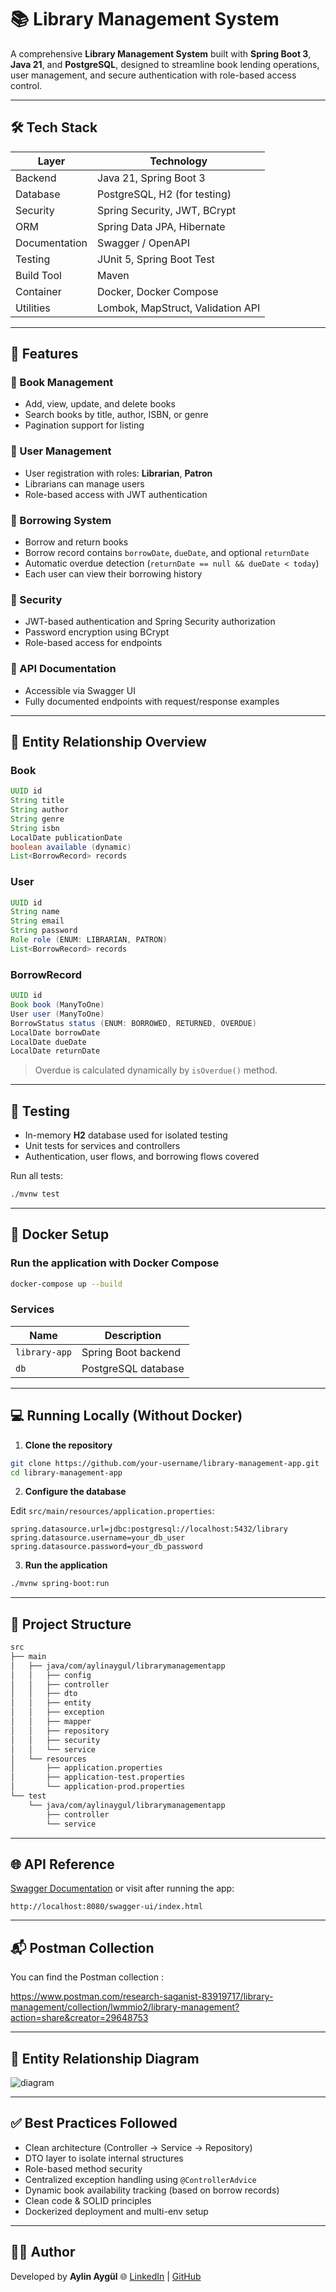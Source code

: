 # 📚 Library Management System

A comprehensive **Library Management System** built with **Spring Boot 3**, **Java 21**, and **PostgreSQL**, designed to streamline book lending operations, user management, and secure authentication with role-based access control.

---

## 🛠️ Tech Stack

| Layer         | Technology                        |
| ------------- | --------------------------------- |
| Backend       | Java 21, Spring Boot 3            |
| Database      | PostgreSQL, H2 (for testing)      |
| Security      | Spring Security, JWT, BCrypt      |
| ORM           | Spring Data JPA, Hibernate        |
| Documentation | Swagger / OpenAPI                 |
| Testing       | JUnit 5, Spring Boot Test         |
| Build Tool    | Maven                             |
| Container     | Docker, Docker Compose            |
| Utilities     | Lombok, MapStruct, Validation API |

---

## 🚀 Features

### 📖 Book Management

* Add, view, update, and delete books
* Search books by title, author, ISBN, or genre
* Pagination support for listing

### 👥 User Management

* User registration with roles: **Librarian**, **Patron**
* Librarians can manage users
* Role-based access with JWT authentication

### 📘 Borrowing System

* Borrow and return books
* Borrow record contains `borrowDate`, `dueDate`, and optional `returnDate`
* Automatic overdue detection (`returnDate == null && dueDate < today`)
* Each user can view their borrowing history

### 🔡️ Security

* JWT-based authentication and Spring Security authorization
* Password encryption using BCrypt
* Role-based access for endpoints

### 📄 API Documentation

* Accessible via Swagger UI
* Fully documented endpoints with request/response examples

---

## 🧱 Entity Relationship Overview

### Book

```java
UUID id
String title
String author
String genre
String isbn
LocalDate publicationDate
boolean available (dynamic)
List<BorrowRecord> records
```

### User

```java
UUID id
String name
String email
String password
Role role (ENUM: LIBRARIAN, PATRON)
List<BorrowRecord> records
```

### BorrowRecord

```java
UUID id
Book book (ManyToOne)
User user (ManyToOne)
BorrowStatus status (ENUM: BORROWED, RETURNED, OVERDUE)
LocalDate borrowDate
LocalDate dueDate
LocalDate returnDate
```

> Overdue is calculated dynamically by `isOverdue()` method.

---

## 🧪 Testing

* In-memory **H2** database used for isolated testing
* Unit tests for services and controllers
* Authentication, user flows, and borrowing flows covered

Run all tests:

```bash
./mvnw test
```

---

## 🐳 Docker Setup

### Run the application with Docker Compose

```bash
docker-compose up --build
```

### Services

| Name          | Description         |
| ------------- | ------------------- |
| `library-app` | Spring Boot backend |
| `db`          | PostgreSQL database |

---

## 💻 Running Locally (Without Docker)

1. **Clone the repository**

```bash
git clone https://github.com/your-username/library-management-app.git
cd library-management-app
```

2. **Configure the database**

Edit `src/main/resources/application.properties`:

```properties
spring.datasource.url=jdbc:postgresql://localhost:5432/library
spring.datasource.username=your_db_user
spring.datasource.password=your_db_password
```

3. **Run the application**

```bash
./mvnw spring-boot:run
```

---

## 📂 Project Structure

```bash
src
├── main
│   ├── java/com/aylinaygul/librarymanagementapp
│   │   ├── config
│   │   ├── controller
│   │   ├── dto
│   │   ├── entity
│   │   ├── exception
│   │   ├── mapper
│   │   ├── repository
│   │   ├── security
│   │   └── service
│   └── resources
│       ├── application.properties
│       ├── application-test.properties
│       └── application-prod.properties
└── test
    └── java/com/aylinaygul/librarymanagementapp
        ├── controller
        └── service
```

---

## 🌐 API Reference

[Swagger Documentation](https://app.swaggerhub.com/apis/aylin-14f/library-management/1.0.0)  or visit after running the app:

```
http://localhost:8080/swagger-ui/index.html
```

---

## 📬 Postman Collection

You can find the Postman collection :

https://www.postman.com/research-saganist-83919717/library-management/collection/lwmmio2/library-management?action=share&creator=29648753

---
## 📘 Entity Relationship Diagram


![diagram](https://github.com/user-attachments/assets/d14b0af2-2847-491c-93e1-47836585d45c)


---

## ✅ Best Practices Followed

* Clean architecture (Controller → Service → Repository)
* DTO layer to isolate internal structures
* Role-based method security
* Centralized exception handling using `@ControllerAdvice`
* Dynamic book availability tracking (based on borrow records)
* Clean code & SOLID principles
* Dockerized deployment and multi-env setup

---

## 👩‍💻 Author

Developed by **Aylin Aygül**
🌐 [LinkedIn](https://www.linkedin.com/in/aylinaygul) | [GitHub](https://github.com/aylinaygul)
